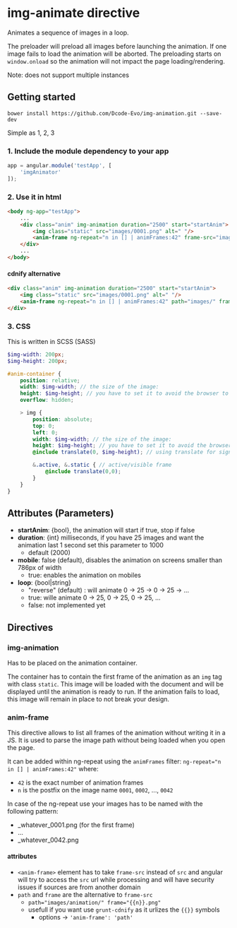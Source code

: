 # img-animate directive

Animates a sequence of images in a loop.

The preloader will preload all images before launching the animation. If one image fails to load the animation will be aborted.
The preloading starts on `window.onload` so the animation will not impact the page loading/rendering.

Note: does not support multiple instances

## Getting started

```
bower install https://github.com/Dcode-Evo/img-animation.git --save-dev
```

Simple as 1, 2, 3

### 1. Include the module dependency to your app

```js
app = angular.module('testApp', [
	'imgAnimator'
]);
```

### 2. Use it in html

```html
<body ng-app="testApp">
	...
	<div class="anim" img-animation duration="2500" start="startAnim">
		<img class="static" src="images/0001.png" alt=" "/>
		<anim-frame ng-repeat="n in [] | animFrames:42" frame-src="images/{{n}}.png"></anim-frame>
	</div>
	...
</body>

```

#### cdnify alternative

```html
<div class="anim" img-animation duration="2500" start="startAnim">
	<img class="static" src="images/0001.png" alt=" "/>
	<anim-frame ng-repeat="n in [] | animFrames:42" path="images/" frame="{{n}}.png"></anim-frame>
</div>
```

### 3. CSS

This is written in SCSS (SASS) 

```scss
$img-width: 200px;
$img-height: 200px;

#anim-container {
	position: relative;
    width: $img-width; // the size of the image:
    height: $img-height; // you have to set it to avoid the browser to recalculate all on each frame
    overflow: hidden;

    > img {
        position: absolute;
        top: 0;
        left: 0;
        width: $img-width; // the size of the image:
        height: $img-height; // you have to set it to avoid the browser to recalculate all on each frame
        @include translate(0, $img-height); // using translate for significant perf gain

        &.active, &.static { // active/visible frame
            @include translate(0,0);
        }
    }
}
```

## Attributes (Parameters)
- **startAnim**: {bool}, the animation will start if true, stop if false
- **duration**: {int} milliseconds, if you have 25 images and want the animation last 1 second set this parameter to 1000
	- default (2000)
- **mobile**: false (default), disables the animation on screens smaller than 786px of width
	- true: enables the animation on mobiles
- **loop**: {bool|string}
	- "reverse" (default) : will animate 0 -> 25 -> 0 -> 25 -> ... 
	- true: wille animate 0 -> 25, 0 -> 25, 0 -> 25, ...
	- false: not implemented yet
	
## Directives

### img-animation

Has to be placed on the animation container.
 
The container has to contain the first frame of the animation as an `img` tag with class `static`. 
This image will be loaded with the document and will be displayed until the animation is ready to run. If the animation 
fails to load, this image will remain in place to not break your design.

### anim-frame
This directive allows to list all frames of the animation without writing it in a JS. 
It is used to parse the image path without being loaded when you open the page.

It can be added within ng-repeat using the `animFrames` filter: 
`ng-repeat="n in [] | animFrames:42"` where: 
- `42` is the exact number of animation frames
- `n` is the postfix on the image name `0001`, `0002`, ..., `0042`

In case of the ng-repeat use your images has to be named with the following pattern:  
- _whatever_0001.png (for the first frame)
- ...
- _whatever_0042.png

#### attributes
- `<anim-frame>` element has to take `frame-src` instead of `src` and angular will try to access the `src` url while
processing and will have security issues if sources are from another domain
- `path` and `frame` are the alternative to `frame-src`
  - `path="images/animation/" frame="{{n}}.png"`
  - usefull if you want use `grunt-cdnify` as it urlizes the `{{}}` symbols
  	- options -> `'anim-frame': 'path'`